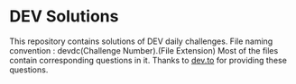 # DEV Solutions
This repository contains solutions of DEV daily challenges.
File naming convention :
devdc(Challenge Number).(File Extension)
Most of the files contain corresponding questions in it.
Thanks to [dev.to](dev.to) for providing these questions.